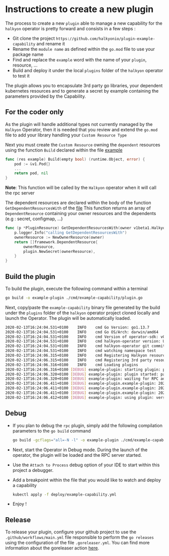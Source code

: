 # Instructions to create a new plugin

The process to create a new `plugin` able to manage a new capability for the `halkyon` operator is pretty forward 
and consists in a few steps :

- Git clone the project `https://github.com/halkyonio/plugin-example-capability` and rename it 
- Rename the `module name` as defined within the `go.mod` file to use your package name
- Find and replace the `example` word with the name of your `plugin`, resource, ...
- Build and deploy it under the local `plugins` folder of the `halkyon` operator to test it

The plugin allows you to encapsulate 3rd party go libraries, your dependent kubernetes resources
and to generate a secret by example containing the parameters provided by the Capability.

## For the coder only

As the plugin will handle additional types not currently managed by the `Halkyon` Operator, then it is needed that you review and extend the `go.mod`
file to add your library handling your `Custom Resource Type`

Next you must create the `Custom Resource` owning the `dependent` resources using the function `Build` declared within the file 
[example](pkg/plugin/capability/example.go)
```go
func (res example) Build(empty bool) (runtime.Object, error) {
	pod := &v1.Pod{}
    ...
    return pod, nil
}
```
**Note**: This function will be called by the `Halkyon` operator when it will call the rpc server

The dependent resources are declared within the body of the function `GetDependentResourcesWith` of the [file](pkg/plugin/capability/resource.go)
This function returns an array of `DependentResource` containing your owner resources and the dependents (e.g : secret, configmap, ...)
```go
func (p *PluginResource) GetDependentResourcesWith(owner v1beta1.HalkyonResource) []framework.DependentResource {
	p.logger.Info("calling GetDependentResourcesWith")
	ownerResource := NewOwnerResource(owner)
	return []framework.DependentResource{
		ownerResource,
		plugin.NewSecret(ownerResource),
	}
}
```

## Build the plugin

To build the plugin, execute the following command within a terminal
```bash
go build -o example-plugin ./cmd/example-capability/plugin.go
```
Next, copy/paste the `example-capability` binary file generated by the build under the `plugins` folder of the `halkyon` operator project cloned locally
and launch the Operator. The plugin will be automatically loaded.
```bash
2020-02-13T16:24:04.531+0100	INFO	cmd	Go Version: go1.13.7
2020-02-13T16:24:04.531+0100	INFO	cmd	Go OS/Arch: darwin/amd64
2020-02-13T16:24:04.531+0100	INFO	cmd	Version of operator-sdk: v0.8.2
2020-02-13T16:24:04.531+0100	INFO	cmd	halkyon-operator version: Unset
2020-02-13T16:24:04.531+0100	INFO	cmd	halkyon-operator git commit: HEAD
2020-02-13T16:24:04.531+0100	INFO	cmd	watching namespace test
2020-02-13T16:24:06.315+0100	INFO	cmd	Registering Halkyon resources
2020-02-13T16:24:06.315+0100	INFO	cmd	Registering 3rd party resources
2020-02-13T16:24:06.316+0100	INFO	cmd	Loading plugins
2020-02-13T16:24:06.316+0100 [DEBUG] example-plugin: starting plugin: path=/Users/dabou/Code/halkyon/operator/plugins/example-plugin args=[/Users/dabou/Code/halkyon/operator/plugins/example-plugin]
2020-02-13T16:24:06.320+0100 [DEBUG] example-plugin: plugin started: path=/Users/dabou/Code/halkyon/operator/plugins/example-plugin pid=29894
2020-02-13T16:24:06.320+0100 [DEBUG] example-plugin: waiting for RPC address: path=/Users/dabou/Code/halkyon/operator/plugins/example-plugin
2020-02-13T16:24:06.411+0100 [DEBUG] example-plugin.example-plugin: 2020-02-13T16:24:06.411+0100 [INFO ] example-plugin.PluginResource: calling GetSupportedCategory
2020-02-13T16:24:06.411+0100 [DEBUG] example-plugin.example-plugin: 2020-02-13T16:24:06.411+0100 [INFO ] example-plugin.PluginResource: calling GetSupportedTypes
2020-02-13T16:24:06.411+0100 [DEBUG] example-plugin.example-plugin: 2020-02-13T16:24:06.411+0100 [DEBUG] example-plugin: plugin address: network=unix address=/var/folders/56/dtp67r4n1hv79q2hrh_dbwcc0000gn/T/plugin731069597
2020-02-13T16:24:06.412+0100 [DEBUG] example-plugin: using plugin: version=1
```

## Debug

- If you plan to debug the `rpc` plugin, simply add the following compilation parameters to the `go build` command
  ```bash
  go build -gcflags="all=-N -l" -o example-plugin ./cmd/example-capability/plugin.go
  ```

- Next, start the Operator in Debug mode. During the launch of the operator, the plugin will be loaded and the RPC server started.
- Use the `Attach to Process` debug option of your IDE to start within this project a debugger.
- Add a breakpoint within the file that you would like to watch and deploy a capability
  ```bash
  kubectl apply -f deploy/example-capability.yml
  ```
- Enjoy !  

## Release 

To release your plugin, configure your github project to use the `.github/workflows/main.yml` file responsible to perform
the `go releases` using the configuration of the file `.goreleaser.yml`. 
You can find more information about the goreleaser action [here](https://github.com/goreleaser/goreleaser-action).

